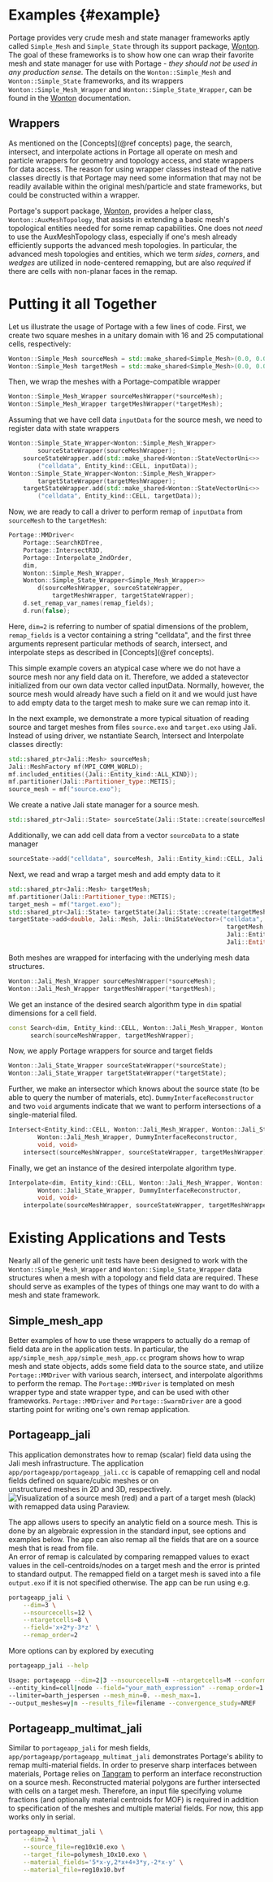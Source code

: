 # Examples  {#example}

Portage provides very crude mesh and state manager frameworks aptly
called `Simple_Mesh` and `Simple_State` through its support package, 
[Wonton](https://github.com/laristra/wonton).  The goal of these frameworks
is to show how one can wrap their favorite mesh and state manager for
use with Portage - _they should not be used in any production sense._
The details on the `Wonton::Simple_Mesh` and `Wonton::Simple_State` 
frameworks, and its wrappers `Wonton::Simple_Mesh_Wrapper` and 
`Wonton::Simple_State_Wrapper`, can be found in the
[Wonton](https://github.com/laristra/wonton) documentation.

## Wrappers

As mentioned on the [Concepts](@ref concepts) page, the search,
intersect, and interpolate actions in Portage all operate on
mesh and particle wrappers for geometry and topology access, 
and state wrappers for data access. The reason for using wrapper 
classes instead of the native classes directly is that Portage
may need some information that may not be
readily available within the original mesh/particle and state
frameworks, but could be constructed within a wrapper.

Portage's support package, [Wonton](https://github.com/laristra/wonton), 
provides a helper class, `Wonton::AuxMeshTopology`, that assists in
extending a basic mesh's topological entities needed for some remap
capabilities.  One does not _need_ to use the AuxMeshTopology class,
especially if one's mesh already efficiently supports the advanced
mesh topologies. 
In particular, the advanced mesh topologies and entities, which we
term _sides_, _corners_, and _wedges_ are utilized in node-centered
remapping, but are also _required_ if there are cells with non-planar
faces in the remap.  

# Putting it all Together

Let us illustrate the usage of Portage with a few lines of code. 
First, we create two square meshes in a unitary domain with 16 and
25 computational cells, respectively:

~~~c++
Wonton::Simple_Mesh sourceMesh = std::make_shared<Simple_Mesh>(0.0, 0.0, 1.0, 1.0, 4, 4);
Wonton::Simple_Mesh targetMesh = std::make_shared<Simple_Mesh>(0.0, 0.0, 1.0, 1.0, 5, 5);
~~~

Then, we wrap the meshes with a Portage-compatible wrapper

~~~c++
Wonton::Simple_Mesh_Wrapper sourceMeshWrapper(*sourceMesh);
Wonton::Simple_Mesh_Wrapper targetMeshWrapper(*targetMesh);
~~~

Assuming that we have cell data `inputData` for the source mesh, 
we need to register data with state wrappers

~~~c++
Wonton::Simple_State_Wrapper<Wonton::Simple_Mesh_Wrapper> 
		sourceStateWrapper(sourceMeshWrapper);
	sourceStateWrapper.add(std::make_shared<Wonton::StateVectorUni<>>
		("celldata", Entity_kind::CELL, inputData));
Wonton::Simple_State_Wrapper<Wonton::Simple_Mesh_Wrapper> 
		targetStateWrapper(targetMeshWrapper);
	targetStateWrapper.add(std::make_shared<Wonton::StateVectorUni<>>
		("celldata", Entity_kind::CELL, targetData));
~~~

Now, we are ready to call a driver to perform remap of `inputData` from 
`sourceMesh` to the `targetMesh`: 

~~~c++
Portage::MMDriver<
	Portage::SearchKDTree,
	Portage::IntersectR3D,
	Portage::Interpolate_2ndOrder,
	dim,
	Wonton::Simple_Mesh_Wrapper,
	Wonton::Simple_State_Wrapper<Simple_Mesh_Wrapper>>
		d(sourceMeshWrapper, sourceStateWrapper,
			targetMeshWrapper, targetStateWrapper);
	d.set_remap_var_names(remap_fields);
	d.run(false);
~~~

Here, `dim=2` is referring to number of spatial dimensions of the problem, 
`remap_fields` is a vector containing a string "celldata", and the first 
three arguments represent particular methods of search, intersect, and
interpolate steps as described in [Concepts](@ref concepts).

This simple example covers an atypical case where we do not have a source mesh 
nor any field data on it. Therefore, we added a statevector initialized from our own 
data vector called inputData. Normally, however, the source mesh would already 
have such a field on it and we would just have to add empty data to the target mesh
to make sure we can remap into it.

In the next example, we demonstrate a more typical situation of reading source
and target meshes from files `source.exo` and `target.exo` using Jali. Instead of 
using driver, we nstantiate Search, Intersect and Interpolate classes directly:

~~~c++
std::shared_ptr<Jali::Mesh> sourceMesh;
Jali::MeshFactory mf(MPI_COMM_WORLD);
mf.included_entities({Jali::Entity_kind::ALL_KIND});
mf.partitioner(Jali::Partitioner_type::METIS);
source_mesh = mf("source.exo");
~~~

We create a native Jali state manager for a source mesh.

~~~c++
std::shared_ptr<Jali::State> sourceState(Jali::State::create(sourceMesh));
~~~

Additionally, we can add cell data from a vector `sourceData` to a state manager 

~~~c++
sourceState->add("celldata", sourceMesh, Jali::Entity_kind::CELL, Jali::Entity_type::ALL, &(sourceData[0]));
~~~

Next, we read and wrap a target mesh and add empty data to it

~~~c++
std::shared_ptr<Jali::Mesh> targetMesh;
mf.partitioner(Jali::Partitioner_type::METIS);
target_mesh = mf("target.exo");
std::shared_ptr<Jali::State> targetState(Jali::State::create(targetMesh));
targetState->add<double, Jali::Mesh, Jali::UniStateVector>("celldata",
                                                            targetMesh,
                                                            Jali::Entity_kind::CELL,
                                                            Jali::Entity_type::ALL, 0.0);
~~~

Both meshes are wrapped for interfacing with the underlying mesh data structures.

~~~c++
Wonton::Jali_Mesh_Wrapper sourceMeshWrapper(*sourceMesh);
Wonton::Jali_Mesh_Wrapper targetMeshWrapper(*targetMesh);
~~~

We get an instance of the desired search algorithm type in `dim` spatial dimensions 
for a cell field.

~~~c++
const Search<dim, Entity_kind::CELL, Wonton::Jali_Mesh_Wrapper, Wonton::Jali_Mesh_Wrapper>
      search(sourceMeshWrapper, targetMeshWrapper);
~~~

Now, we apply Portage wrappers for source and target fields

~~~c++
Wonton::Jali_State_Wrapper sourceStateWrapper(*sourceState);
Wonton::Jali_State_Wrapper targetStateWrapper(*targetState);
~~~

Further, we make an intersector which knows about the source state (to be able
to query the number of materials, etc). `DummyInterfaceReconstructor` and two 
`void` arguments indicate that we want to perform intersections of a single-material 
filed. 

~~~c++
Intersect<Entity_kind::CELL, Wonton::Jali_Mesh_Wrapper, Wonton::Jali_State_Wrapper,
		Wonton::Jali_Mesh_Wrapper, DummyInterfaceReconstructor,
		void, void>
	intersect(sourceMeshWrapper, sourceStateWrapper, targetMeshWrapper);
~~~

Finally, we get an instance of the desired interpolate algorithm type.

~~~c++
Interpolate<dim, Entity_kind::CELL, Wonton::Jali_Mesh_Wrapper, Wonton::Jali_Mesh_Wrapper,
		Wonton::Jali_State_Wrapper, DummyInterfaceReconstructor,
		void, void>
	interpolate(sourceMeshWrapper, sourceStateWrapper, targetMeshWrapper);
~~~

# Existing Applications and Tests

Nearly all of the generic unit tests have been designed to work with
the `Wonton::Simple_Mesh_Wrapper` and `Wonton::Simple_State_Wrapper`
data structures when a mesh with a topology and field data are required. These should serve
as examples of the types of things one may want to do with a mesh and
state framework.

## Simple_mesh_app

Better examples of how to use these wrappers to actually do a remap of
field data are in the application tests.  In particular, the
`app/simple_mesh_app/simple_mesh_app.cc` program shows how to wrap
mesh and state objects, adds some field data to the source state, and
utilize `Portage::MMDriver` with various search, intersect, and
interpolate algorithms to perform the remap.  The `Portage::MMDriver` is
templated on mesh wrapper type and state wrapper type, and can be used
with other frameworks. `Portage::MMDriver` and `Portage::SwarmDriver` 
are a good starting point for writing one's own remap application.

## Portageapp_jali

This application demonstrates how to remap (scalar) field data using the Jali mesh 
infrastructure. The application `app/portageapp/portageapp_jali.cc` is capable
of remapping cell and nodal fields defined on square/cubic meshes or on  
unstructured meshes in 2D and 3D, respectively. 
![Visualization of a source mesh (red) and a part of a target mesh (black) with remapped data using Paraview.](doxygen/images/jaliapp_example.png)

The app allows users to specify an analytic field on a source mesh. This is done 
by an algebraic expression in the standard input, see options and examples below. 
The app can also remap all the fields that are on a source mesh that is 
read from file.    
An error of remap is calculated by comparing remapped values to exact values in the 
cell-centroids/nodes on a target mesh and the error is printed to standard output. 
The remapped field on a target mesh is saved into a file `output.exo` 
if it is not specified otherwise. The app can be run using e.g.     

~~~sh
portageapp_jali \
    --dim=3 \
    --nsourcecells=12 \
    --ntargetcells=8 \
    --field='x+2*y-3*z' \
    --remap_order=2
~~~

More options can by explored by executing 

~~~sh
portageapp_jali --help

Usage: portageapp --dim=2|3 --nsourcecells=N --ntargetcells=M --conformal=y|n 
--entity_kind=cell|node --field="your_math_expression" --remap_order=1|2 
--limiter=barth_jespersen --mesh_min=0. --mesh_max=1. 
--output_meshes=y|n --results_file=filename --convergence_study=NREF 
~~~

## Portageapp_multimat_jali

Similar to `portageapp_jali` for mesh fields, `app/portageapp/portageapp_multimat_jali` 
demonstrates Portage's ability to remap multi-material fields. In order to preserve sharp
interfaces between materials, Portage relies on [Tangram](https://github.com/laristra/tangram) 
to perform an interface reconstruction
on a source mesh. Reconstructed material polygons are further intersected with cells on a target 
mesh. Therefore, an input file specifying volume fractions (and optionally material centroids 
for MOF) is required in addition to specification of the meshes and multiple material fields. 
For now, this app works only in serial.

~~~sh
portageapp_multimat_jali \
    --dim=2 \
    --source_file=reg10x10.exo \
    --target_file=polymesh_10x10.exo \
    --material_fields='5*x-y,2*x+4+3*y,-2*x-y' \
    --material_file=reg10x10.bvf 
~~~ 
